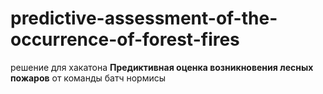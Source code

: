 # predictive-assessment-of-the-occurrence-of-forest-fires

решение для хакатона **Предиктивная оценка возникновения лесных пожаров** от команды батч нормисы
